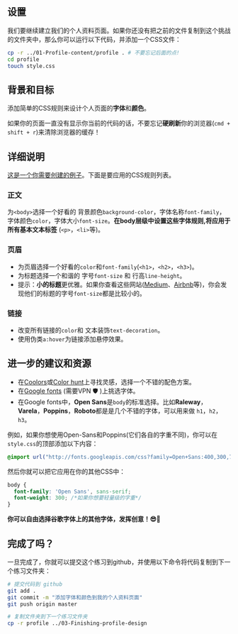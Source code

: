 ## 设置

我们要继续建立我们的个人资料页面。如果你还没有把之前的文件复制到这个挑战的文件夹中，那么你可以运行以下代码，并添加一个CSS文件：

```bash
cp -r ../01-Profile-content/profile . # 不要忘记后面的点!
cd profile
touch style.css
```

## 背景和目标

添加简单的CSS规则来设计个人页面的**字体**和**颜色**。

如果你的页面一直没有显示你当前的代码的话，不要忘记**硬刷新**你的浏览器(`cmd + shift + r`)来清除浏览器的缓存！

## 详细说明

[这是一个你需要创建的例子](https://lewagon.github.io/html-css-challenges/02-fonts-colors-new/)。下面是要应用的CSS规则列表。

### 正文

为`<body>`选择一个好看的 背景颜色`background-color`，字体名称`font-family`，字体颜色`color`，字体大小`font-size`。**在body层级中设置这些字体规则,将应用于所有基本文本标签** (`<p>`，`<li>`等)。

### 页眉

- 为页眉选择一个好看的`color`和`font-family`(`<h1>`，`<h2>`，`<h3>`)。
- 为标题选择一个和谐的 字号`font-size` 和 行高`line-height`。
- 提示：**小的标题**更优雅。如果你查看这些网站([Medium](https://medium.com/)、[Airbnb](https://www.airbnb.com)等)，你会发现他们的标题的字号`font-size`都是比较小的。

### 链接

- 改变所有链接的`color`和 文本装饰`text-decoration`。
- 使用伪类`a:hover`为链接添加悬停效果。

## 进一步的建议和资源

- 在[Coolors](http://coolors.co/)或[Color hunt](http://colorhunt.co/)上寻找灵感，选择一个不错的配色方案。
- 在[Google fonts](https://www.google.com/fonts) (需要VPN 🛡 )上挑选字体。
- 在Google fonts中，**Open Sans**是`body`的标准选择。比如**Raleway**，**Varela**，**Poppins**，**Roboto**都是是几个不错的字体，可以用来做  `h1`，`h2`，`h3`。

例如，如果你想使用Open-Sans和Poppins(它们各自的字重不同)，你可以在`style.css`的顶部添加以下内容：

```css
@import url("http://fonts.googleapis.com/css?family=Open+Sans:400,300,700|Poppins:300,400,500,700");
```

然后你就可以把它应用在你的其他CSS中：

```css
body {
  font-family: 'Open Sans', sans-serif;
  font-weight: 300; /*如果你想要轻量级的字重*/
}
```

**你可以自由选择谷歌字体上的其他字体，发挥创意！😎🌈**

## 完成了吗？

一旦完成了，你就可以提交这个练习到github，并使用以下命令将代码复制到下一个练习文件夹：

```bash
# 提交代码到 github
git add .
git commit -m "添加字体和颜色到我的个人资料页面"
git push origin master

# 复制文件夹到下一个练习文件夹
cp -r profile ../03-Finishing-profile-design
```
